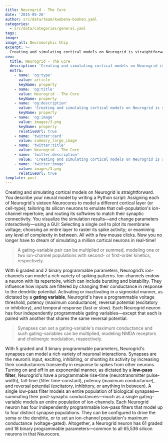 ```yaml
---
title: Neurogrid - The Core
date: '2015-05-26'
author: src/data/team/kwabena-boahen.yaml
categories:
  - src/data/categories/general.yaml
tags:
image:
image_alt: Neuromorphic Chip
excerpt: >-
  Creating and simulating cortical models on Neurogrid is straightforward--you describe your neural model by writing a Python script.
seo:
  title: Neurogrid - The Core
  description: 'Creating and simulating cortical models on Neurogrid is straightforward.'
  extra:
    - name: 'og:type'
      value: article
      keyName: property
    - name: 'og:title'
      value: Neurogrid - The Core
      keyName: property
    - name: 'og:description'
      value: 'Creating and simulating cortical models on Neurogrid is straightforward.'
      keyName: property
    - name: 'og:image'
      value: images/3.png
      keyName: property
      relativeUrl: true
    - name: 'twitter:card'
      value: summary_large_image
    - name: 'twitter:title'
      value: Neurogrid - The Core
    - name: 'twitter:description'
      value: 'Creating and simulating cortical models on Neurogrid is straightforward.'
    - name: 'twitter:image'
      value: images/3.png
      relativeUrl: true
template: post
---
```

Creating and simulating cortical models on Neurogrid is straightforward. You describe your neural model by writing a Python script: Assigning each of Neurogrid's sixteen Neurocores to model a different cortical layer (or cell-type); tailoring its silicon neurons to emulate that cell-population's ion-channel repertoire; and routing its softwires to match their synaptic connectivity. You visualize the simulation results—and change parameters interactively—using a GUI: Selecting a single cell to plot its membrane voltage; choosing an entire layer to raster its spike activity; or examining any level of complexity in between. All with a few mouse clicks. Now you no longer have to dream of simulating a million cortical neurons in real-time!

> A gating-variable pair can be multiplied or summed, modeling one or two ion-channel populations with second- or first-order kinetics, respectively.

With 6 graded and 2 binary programmable parameters, Neurogrid’s ion-channels can model a rich variety of spiking patterns. Ion-channels endow a neuron with its repertoire, which can include bursting and bistability. They influence how inputs are filtered by changing their conductance in response to the dendritic potential. Activating or inactivating in a sigmoidal manner, as dictated by a **gating variable**, Neurogrid's have a programmable voltage threshold, potency (maximum conductance), reversal potential (excitatory or inhibitory), and temporal response (fast or slow). Each Neurogrid neuron has four independently programmable gating variables—except that each is paired with another that shares the same reversal potential.

> Synapses can set a gating-variable's maximum conductance and such gating-variables can be multiplied, modeling NMDA receptors and cholinergic modulation, respectively.

With 5 graded and 3 binary programmable parameters, Neurogrid's synapses can model a rich variety of neuronal interactions. Synapses are the neuron’s input, exciting, inhibiting, or shunting its activity by increasing their conductances transiently in response to spikes from other neurons. Turning on and off in an exponential manner, as dictated by a **low-pass filter**, Neurogrid's have a programmable rise-time (neurotransmitter pulse-width), fall-time (filter time-constant), potency (maximum conductance), and reversal potential (excitatory, inhibitory, or anything in between). A single low-pass filter models an entire population of biological synapses—summating their post-synaptic conductances—much as a single gating-variable models an entire population of ion-channels. Each Neurogrid neuron has four independently programmable low-pass filters that model up to four distinct synapse populations. They can be configured to drive the soma or the dendrite, or to set an ion-channel population's maximum conductance (voltage-gated). Altogether, a Neurogrid neuron has 61 graded and 18 binary programmable parameters—common to all 65,536 silicon neurons in that Neurocore.
